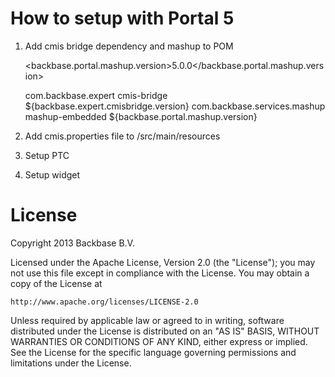 How to setup with Portal 5
==========================

1. Add cmis bridge dependency and mashup to POM

	<backbase.portal.mashup.version>5.0.0</backbase.portal.mashup.version>

	<dependency>
		<groupId>com.backbase.expert</groupId>
		<artifactId>cmis-bridge</artifactId>
		<version>${backbase.expert.cmisbridge.version}</version>
	</dependency>
	
	<dependency>
		<groupId>com.backbase.services.mashup</groupId>
		<artifactId>mashup-embedded</artifactId>
		<version>${backbase.portal.mashup.version}</version>
	</dependency>

2. Add cmis.properties file to /src/main/resources

3. Setup PTC

4. Setup widget

License
=======

Copyright 2013 Backbase B.V.

Licensed under the Apache License, Version 2.0 (the "License");
you may not use this file except in compliance with the License.
You may obtain a copy of the License at

    http://www.apache.org/licenses/LICENSE-2.0

Unless required by applicable law or agreed to in writing, software
distributed under the License is distributed on an "AS IS" BASIS,
WITHOUT WARRANTIES OR CONDITIONS OF ANY KIND, either express or implied.
See the License for the specific language governing permissions and
limitations under the License.

